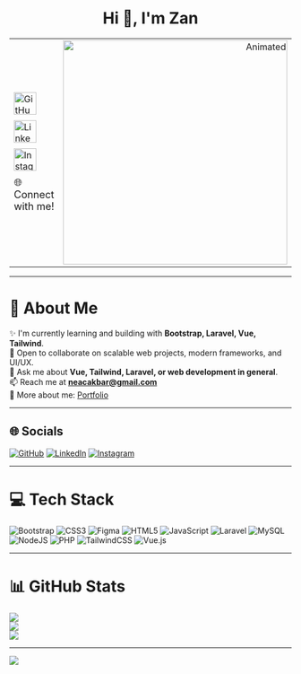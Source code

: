 <h1 align="center">Hi 👋, I'm Zan</h1>

<table>
  <tr>
    <td>
    <a href="https://github.com/fauzanakbarwijaya" title="GitHub">
        <img src="https://img.shields.io/badge/GitHub-fauzanakbarwijaya-181717?logo=github&logoColor=white" alt="GitHub" style="margin-bottom:10px;" height="40"/>
    </a><br>
    <a href="https://linkedin.com/in/fauzan-akbar-wijaya" title="LinkedIn">
        <img src="https://img.shields.io/badge/LinkedIn-Fauzan%20Akbar%20Wijaya-blue?logo=linkedin" alt="LinkedIn" style="margin-bottom:10px;" height="40"/>
    </a><br>
    <a href="https://instagram.com/fauzanakbarwijaya_" title="Instagram">
        <img src="https://img.shields.io/badge/Instagram-fauzanakbarwijaya_-E4405F?logo=instagram&logoColor=white" alt="Instagram" style="margin-bottom:10px;" height="40"/>
    </a>
    <br>
    <span style="font-size:18px;">🌐 Connect with me!</span>
    </td>
    <td width="420" align="right" valign="top">
      <img src="https://cdn.dribbble.com/users/241402/screenshots/3517954/daughter2.gif" width="400" alt="Animated" />
    </td>
  </tr>
</table>

---

# 💫 About Me
✨ I'm currently learning and building with **Bootstrap, Laravel, Vue, Tailwind**.<br>
📍 Open to collaborate on scalable web projects, modern frameworks, and UI/UX.<br>
💬 Ask me about **Vue, Tailwind, Laravel, or web development in general**.<br>
📫 Reach me at **neacakbar@gmail.com**<br>
📄 More about me: [Portfolio](https://fauzanakbarwijaya-portofolio.vercel.app/)

---

## 🌐 Socials
[![GitHub](https://img.shields.io/badge/GitHub-fauzanakbarwijaya-181717?logo=github&logoColor=white)](https://github.com/fauzanakbarwijaya)
[![LinkedIn](https://img.shields.io/badge/LinkedIn-Fauzan%20Akbar%20Wijaya-blue?logo=linkedin)](https://linkedin.com/in/fauzan-akbar-wijaya)
[![Instagram](https://img.shields.io/badge/Instagram-fauzanakbarwijaya_-E4405F?logo=instagram&logoColor=white)](https://instagram.com/fauzanakbarwijaya_)

---

# 💻 Tech Stack
![Bootstrap](https://img.shields.io/badge/bootstrap-%23563D7C.svg?style=for-the-badge&logo=bootstrap&logoColor=white)
![CSS3](https://img.shields.io/badge/css3-%231572B6.svg?style=for-the-badge&logo=css3&logoColor=white)
![Figma](https://img.shields.io/badge/figma-%23F24E1E.svg?style=for-the-badge&logo=figma&logoColor=white)
![HTML5](https://img.shields.io/badge/html5-%23E34F26.svg?style=for-the-badge&logo=html5&logoColor=white)
![JavaScript](https://img.shields.io/badge/javascript-%23323330.svg?style=for-the-badge&logo=javascript&logoColor=%23F7DF1E)
![Laravel](https://img.shields.io/badge/laravel-%23FF2D20.svg?style=for-the-badge&logo=laravel&logoColor=white)
![MySQL](https://img.shields.io/badge/mysql-%234479A1.svg?style=for-the-badge&logo=mysql&logoColor=white)
![NodeJS](https://img.shields.io/badge/node.js-6DA55F?style=for-the-badge&logo=node.js&logoColor=white)
![PHP](https://img.shields.io/badge/php-%23777BB4.svg?style=for-the-badge&logo=php&logoColor=white)
![TailwindCSS](https://img.shields.io/badge/tailwindcss-%2338B2AC.svg?style=for-the-badge&logo=tailwind-css&logoColor=white)
![Vue.js](https://img.shields.io/badge/vue.js-%2335495e.svg?style=for-the-badge&logo=vuedotjs&logoColor=%234FC08D)

---

# 📊 GitHub Stats
![](https://github-readme-stats.vercel.app/api?username=fauzanakbarwijaya&theme=tokyonight&hide_border=false&include_all_commits=true&count_private=true)<br/>
![](https://github-readme-streak-stats.herokuapp.com/?user=fauzanakbarwijaya&theme=tokyonight&hide_border=false)<br/>
![](https://github-readme-stats.vercel.app/api/top-langs/?username=fauzanakbarwijaya&theme=tokyonight&hide_border=false&layout=compact)

---

[![](https://visitcount.itsvg.in/api?id=fauzanakbarwijaya&icon=0&color=0)](https://visitcount.itsvg.in)